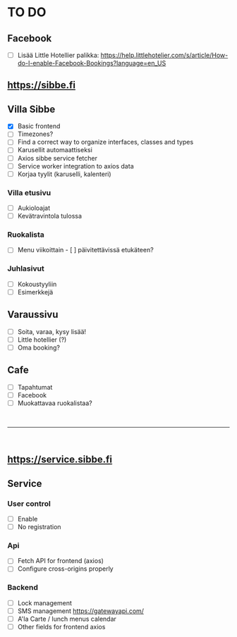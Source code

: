 # TO DO

## Facebook

- [ ] Lisää Little Hotellier palikka: <https://help.littlehotelier.com/s/article/How-do-I-enable-Facebook-Bookings?language=en_US>

## <https://sibbe.fi>

## Villa Sibbe

- [x] Basic frontend
- [ ] Timezones?
- [ ] Find a correct way to organize interfaces, classes and types
- [ ] Karusellit automaattiseksi
- [ ] Axios sibbe service fetcher
- [ ] Service worker integration to axios data
- [ ] Korjaa tyylit (karuselli, kalenteri)

### Villa etusivu

- [ ] Aukioloajat
- [ ] Kevätravintola tulossa

### Ruokalista

- [ ] Menu viikoittain - [ ] päivitettävissä etukäteen?

### Juhlasivut

- [ ] Kokoustyyliin
- [ ] Esimerkkejä

## Varaussivu

- [ ] Soita, varaa, kysy lisää!
- [ ] Little hotellier (?)
- [ ] Oma booking?

## Cafe

- [ ] Tapahtumat
- [ ] Facebook
- [ ] Muokattavaa ruokalistaa?

&nbsp;

---

&nbsp;

## <https://service.sibbe.fi>

## Service

### User control

- [ ] Enable
- [ ] No registration

### Api

- [ ] Fetch API for frontend (axios)
- [ ] Configure cross-origins properly

### Backend

- [ ] Lock management
- [ ] SMS management <https://gatewayapi.com/>
- [ ] A'la Carte / lunch menus calendar
- [ ] Other fields for frontend axios
